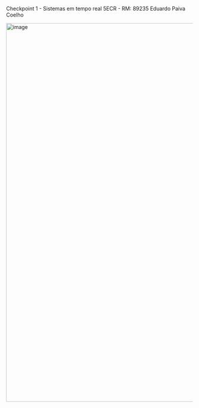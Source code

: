 Checkpoint 1 - Sistemas em tempo real 5ECR - RM: 89235
Eduardo Paiva Coelho

<img width="1279" height="1023" alt="image" src="https://github.com/user-attachments/assets/004ae7ee-bd53-4028-a400-fc3f55de7cfc" />

